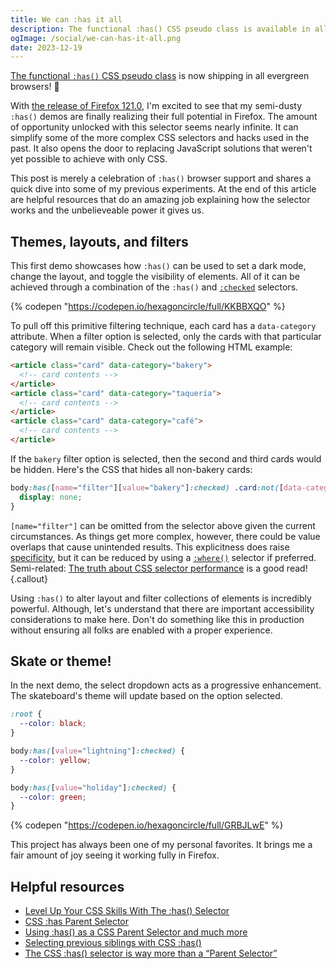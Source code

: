 ```yaml
---
title: We can :has it all
description: The functional :has() CSS pseudo class is available in all evergreen browsers.
ogImage: /social/we-can-has-it-all.png
date: 2023-12-19
---
```


[The functional `:has()` CSS pseudo class](https://developer.mozilla.org/en-US/docs/Web/CSS/:has) is now shipping in all evergreen browsers! 🎉

With [the release of Firefox 121.0](https://www.mozilla.org/en-US/firefox/121.0/releasenotes/), I'm excited to see that my semi-dusty `:has()` demos are finally realizing their full potential in Firefox. The amount of opportunity unlocked with this selector seems nearly infinite. It can simplify some of the more complex CSS selectors and hacks used in the past. It also opens the door to replacing JavaScript solutions that weren't yet possible to achieve with only CSS.

This post is merely a celebration of `:has()` browser support and shares a quick dive into some of my previous experiments. At the end of this article are helpful resources that do an amazing job explaining how the selector works and the unbelieveable power it gives us.

## Themes, layouts, and filters

This first demo showcases how `:has()` can be used to set a dark mode, change the layout, and toggle the visibility of elements. All of it can be achieved through a combination of the `:has()` and [`:checked`](https://developer.mozilla.org/en-US/docs/Web/CSS/:checked) selectors.

{% codepen "https://codepen.io/hexagoncircle/full/KKBBXQO" %}

To pull off this primitive filtering technique, each card has a `data-category` attribute. When a filter option is selected, only the cards with that particular category will remain visible. Check out the following HTML example:

```html
<article class="card" data-category="bakery">
  <!-- card contents -->
</article>
<article class="card" data-category="taquería">
  <!-- card contents -->
</article>
<article class="card" data-category="café">
  <!-- card contents -->
</article>
```

If the `bakery` filter option is selected, then the second and third cards would be hidden. Here's the CSS that hides all non-bakery cards:

```scss
body:has([name="filter"][value="bakery"]:checked) .card:not([data-category="bakery"]) {
  display: none;
}
```

`[name="filter"]` can be omitted from the selector above given the current circumstances. As things get more complex, however, there could be value overlaps that cause unintended results. This explicitness does raise [specificity](https://developer.mozilla.org/en-US/docs/Web/CSS/Specificity), but it can be reduced by using a [`:where()`](https://developer.mozilla.org/en-US/docs/Web/CSS/:where) selector if preferred. Semi-related: [The truth about CSS selector performance](https://blogs.windows.com/msedgedev/2023/01/17/the-truth-about-css-selector-performance/) is a good read!
{.callout}

Using `:has()` to alter layout and filter collections of elements is incredibly powerful. Although, let's understand that there are important accessibility considerations to make here. Don't do something like this in production without ensuring all folks are enabled with a proper experience.

## Skate or theme!

In the next demo, the select dropdown acts as a progressive enhancement. The skateboard's theme will update based on the option selected.

```scss
:root {
  --color: black;
}

body:has([value="lightning"]:checked) {
  --color: yellow;
}

body:has([value="holiday"]:checked) {
  --color: green;
}
```

{% codepen "https://codepen.io/hexagoncircle/full/GRBJLwE" %}

This project has always been one of my personal favorites. It brings me a fair amount of joy seeing it working fully in Firefox.


## Helpful resources

- [Level Up Your CSS Skills With The :has() Selector](https://www.smashingmagazine.com/2023/01/level-up-css-skills-has-selector/)
- [CSS :has Parent Selector](https://ishadeed.com/article/css-has-parent-selector/)
- [Using :has() as a CSS Parent Selector and much more](https://webkit.org/blog/13096/css-has-pseudo-class/)
- [Selecting previous siblings with CSS :has()](https://tobiasahlin.com/blog/previous-sibling-css-has/)
- [The CSS :has() selector is way more than a “Parent Selector”](https://www.bram.us/2021/12/21/the-css-has-selector-is-way-more-than-a-parent-selector/)